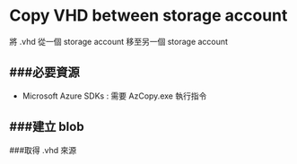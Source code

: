 # Copy VHD between storage account

<script type="text/javascript" src="../gitbook/app.js"></script>
<script type="text/javascript" src="../js/general.js"></script>

將 .vhd 從一個 storage account 移至另一個 storage account

###必要資源
---

* Microsoft Azure SDKs : 需要 AzCopy.exe 執行指令

###建立 blob
---



###取得 .vhd 來源

